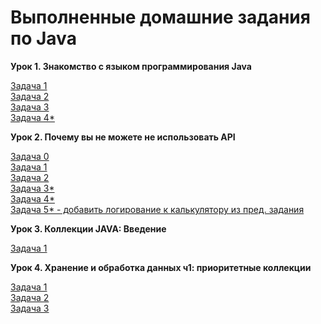# Выполненные домашние задания по Java

**Урок 1. Знакомство с языком программирования Java**

[Задача 1](task1_1.java)  
[Задача 2](task1_2.java)  
[Задача 3](task1_3.java)  
[Задача 4*](task1_4.java)

**Урок 2. Почему вы не можете не использовать API**

[Задача 0](task2_1.java)  
[Задача 1](task2_2.java)  
[Задача 2](task2_3.java)  
[Задача 3*](task2_4.java)  
[Задача 4*](task2_5.java)  
[Задача 5* - добавить логирование к калькулятору из пред. задания](task1_3.java)

**Урок 3. Коллекции JAVA: Введение**

[Задача 1](task3_1.java)  

**Урок 4. Хранение и обработка данных ч1: приоритетные коллекции**

[Задача 1](task4_1.java)  
[Задача 2](task4_2.java)  
[Задача 3](task4_3.java)  
